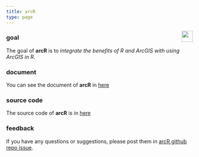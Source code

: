 ```yaml
---
title: arcR
type: page
---
```


<img src="https://spatlyu.github.io/projects/projects-picture/arcR.png" align="right" height="30"/>

### goal

The goal of **arcR** is to *integrate the benefits of R and ArcGIS with using ArcGIS in R*.

### document

You can see the document of **arcR** in [here](https://spatlyu.github.io/arcR/)

### source code

The source code of **arcR** is in [here](https://github.com/SpatLyu/arcR/)

### feedback

If you have any questions or suggestions, please post them in [arcR github repo issue](https://github.com/SpatLyu/arcR/issues).

